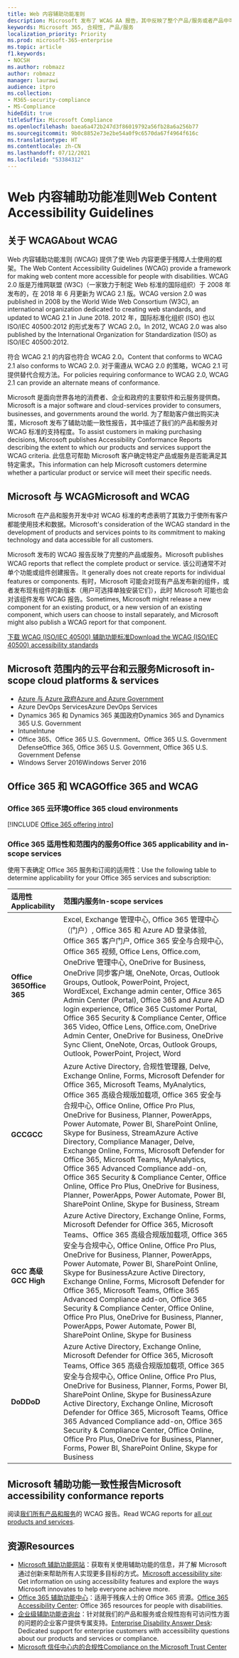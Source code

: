 ```yaml
---
title: Web 内容辅助功能准则
description: Microsoft 发布了 WCAG AA 报告，其中反映了整个产品/服务或者产品中可单独安装的部分。
keywords: Microsoft 365, 合规性, 产品/服务
localization_priority: Priority
ms.prod: microsoft-365-enterprise
ms.topic: article
f1.keywords:
- NOCSH
ms.author: robmazz
author: robmazz
manager: laurawi
audience: itpro
ms.collection:
- M365-security-compliance
- MS-Compliance
hideEdit: true
titleSuffix: Microsoft Compliance
ms.openlocfilehash: baea6a472b247d3f86019792a56fb28a6a256b77
ms.sourcegitcommit: 9b0c8852e73e2be54a0f9c6570da67f4964f616c
ms.translationtype: HT
ms.contentlocale: zh-CN
ms.lasthandoff: 07/12/2021
ms.locfileid: "53384312"
---
```

# <a name="web-content-accessibility-guidelines"></a><span data-ttu-id="c8153-104">Web 内容辅助功能准则</span><span class="sxs-lookup"><span data-stu-id="c8153-104">Web Content Accessibility Guidelines</span></span>

## <a name="about-wcag"></a><span data-ttu-id="c8153-105">关于 WCAG</span><span class="sxs-lookup"><span data-stu-id="c8153-105">About WCAG</span></span>

<span data-ttu-id="c8153-106">Web 内容辅助功能准则 (WCAG) 提供了使 Web 内容更便于残障人士使用的框架。</span><span class="sxs-lookup"><span data-stu-id="c8153-106">The Web Content Accessibility Guidelines (WCAG) provide a framework for making web content more accessible for people with disabilities.</span></span> <span data-ttu-id="c8153-107">WCAG 2.0 版是万维网联盟 (W3C)（一家致力于制定 Web 标准的国际组织）于 2008 年发布的，在 2018 年 6 月更新为 WCAG 2.1 版。</span><span class="sxs-lookup"><span data-stu-id="c8153-107">WCAG version 2.0 was published in 2008 by the World Wide Web Consortium (W3C), an international organization dedicated to creating web standards, and updated to WCAG 2.1 in June 2018.</span></span> <span data-ttu-id="c8153-108">2012 年，国际标准化组织 (ISO) 也以 ISO/IEC 40500:2012 的形式发布了 WCAG 2.0。</span><span class="sxs-lookup"><span data-stu-id="c8153-108">In 2012, WCAG 2.0 was also published by the International Organization for Standardization (ISO) as ISO/IEC 40500:2012.</span></span>

<span data-ttu-id="c8153-109">符合 WCAG 2.1 的内容也符合 WCAG 2.0。</span><span class="sxs-lookup"><span data-stu-id="c8153-109">Content that conforms to WCAG 2.1 also conforms to WCAG 2.0.</span></span> <span data-ttu-id="c8153-110">对于需遵从 WCAG 2.0 的策略，WCAG 2.1 可提供替代合规方法。</span><span class="sxs-lookup"><span data-stu-id="c8153-110">For policies requiring conformance to WCAG 2.0, WCAG 2.1 can provide an alternate means of conformance.</span></span>

<span data-ttu-id="c8153-111">Microsoft 是面向世界各地的消费者、企业和政府的主要软件和云服务提供商。</span><span class="sxs-lookup"><span data-stu-id="c8153-111">Microsoft is a major software and cloud-services provider to consumers, businesses, and governments around the world.</span></span> <span data-ttu-id="c8153-112">为了帮助客户做出购买决策，Microsoft 发布了辅助功能一致性报告，其中描述了我们的产品和服务对 WCAG 标准的支持程度。</span><span class="sxs-lookup"><span data-stu-id="c8153-112">To assist customers in making purchasing decisions, Microsoft publishes Accessibility Conformance Reports describing the extent to which our products and services support the WCAG criteria.</span></span> <span data-ttu-id="c8153-113">此信息可帮助 Microsoft 客户确定特定产品或服务是否能满足其特定需求。</span><span class="sxs-lookup"><span data-stu-id="c8153-113">This information can help Microsoft customers determine whether a particular product or service will meet their specific needs.</span></span>
  
## <a name="microsoft-and-wcag"></a><span data-ttu-id="c8153-114">Microsoft 与 WCAG</span><span class="sxs-lookup"><span data-stu-id="c8153-114">Microsoft and WCAG</span></span>

<span data-ttu-id="c8153-115">Microsoft 在产品和服务开发中对 WCAG 标准的考虑表明了其致力于使所有客户都能使用技术和数据。</span><span class="sxs-lookup"><span data-stu-id="c8153-115">Microsoft's consideration of the WCAG standard in the development of products and services points to its commitment to making technology and data accessible for all customers.</span></span>

<span data-ttu-id="c8153-116">Microsoft 发布的 WCAG 报告反映了完整的产品或服务。</span><span class="sxs-lookup"><span data-stu-id="c8153-116">Microsoft publishes WCAG reports that reflect the complete product or service.</span></span> <span data-ttu-id="c8153-117">该公司通常不对单个功能或组件创建报告。</span><span class="sxs-lookup"><span data-stu-id="c8153-117">It generally does not create reports for individual features or components.</span></span> <span data-ttu-id="c8153-118">有时，Microsoft 可能会对现有产品发布新的组件，或者发布现有组件的新版本（用户可选择单独安装它们），此时 Microsoft 可能也会对该组件发布 WCAG 报告。</span><span class="sxs-lookup"><span data-stu-id="c8153-118">Sometimes, Microsoft might release a new component for an existing product, or a new version of an existing component, which users can choose to install separately, and Microsoft might also publish a WCAG report for that component.</span></span>

[<span data-ttu-id="c8153-119">下载 WCAG (ISO/IEC 40500) 辅助功能标准</span><span class="sxs-lookup"><span data-stu-id="c8153-119">Download the WCAG (ISO/IEC 40500) accessibility standards</span></span>](https://www.w3.org/WAI/standards-guidelines/wcag/)

## <a name="microsoft-in-scope-cloud-platforms--services"></a><span data-ttu-id="c8153-120">Microsoft 范围内的云平台和云服务</span><span class="sxs-lookup"><span data-stu-id="c8153-120">Microsoft in-scope cloud platforms & services</span></span>

- [<span data-ttu-id="c8153-121">Azure 与 Azure 政府</span><span class="sxs-lookup"><span data-stu-id="c8153-121">Azure and Azure Government</span></span>](https://go.microsoft.com/fwlink/p/?linkid=2051569)
- <span data-ttu-id="c8153-122">Azure DevOps Services</span><span class="sxs-lookup"><span data-stu-id="c8153-122">Azure DevOps Services</span></span>
- <span data-ttu-id="c8153-123">Dynamics 365 和 Dynamics 365 美国政府</span><span class="sxs-lookup"><span data-stu-id="c8153-123">Dynamics 365 and Dynamics 365 U.S. Government</span></span>
- <span data-ttu-id="c8153-124">Intune</span><span class="sxs-lookup"><span data-stu-id="c8153-124">Intune</span></span>
- <span data-ttu-id="c8153-125">Office 365、Office 365 U.S. Government、Office 365 U.S. Government Defense</span><span class="sxs-lookup"><span data-stu-id="c8153-125">Office 365, Office 365 U.S. Government, Office 365 U.S. Government Defense</span></span>
- <span data-ttu-id="c8153-126">Windows Server 2016</span><span class="sxs-lookup"><span data-stu-id="c8153-126">Windows Server 2016</span></span>

## <a name="office-365-and-wcag"></a><span data-ttu-id="c8153-127">Office 365 和 WCAG</span><span class="sxs-lookup"><span data-stu-id="c8153-127">Office 365 and WCAG</span></span>

### <a name="office-365-cloud-environments"></a><span data-ttu-id="c8153-128">Office 365 云环境</span><span class="sxs-lookup"><span data-stu-id="c8153-128">Office 365 cloud environments</span></span>

[!INCLUDE [Office 365 offering intro](../includes/o365-offering-introduction.md)]

### <a name="office-365-applicability-and-in-scope-services"></a><span data-ttu-id="c8153-129">Office 365 适用性和范围内的服务</span><span class="sxs-lookup"><span data-stu-id="c8153-129">Office 365 applicability and in-scope services</span></span>

<span data-ttu-id="c8153-130">使用下表确定 Office 365 服务和订阅的适用性：</span><span class="sxs-lookup"><span data-stu-id="c8153-130">Use the following table to determine applicability for your Office 365 services and subscription:</span></span>

| <span data-ttu-id="c8153-131">**适用性**</span><span class="sxs-lookup"><span data-stu-id="c8153-131">**Applicability**</span></span> | <span data-ttu-id="c8153-132">**范围内服务**</span><span class="sxs-lookup"><span data-stu-id="c8153-132">**In-scope services**</span></span> |
|:------------------|:----------------------|
| <span data-ttu-id="c8153-133">**Office 365**</span><span class="sxs-lookup"><span data-stu-id="c8153-133">**Office 365**</span></span> | <span data-ttu-id="c8153-134">Excel, Exchange 管理中心, Office 365 管理中心（门户）, Office 365 和 Azure AD 登录体验, Office 365 客户门户, Office 365 安全与合规中心, Office 365 视频, Office Lens, Office.com, OneDrive 管理中心, OneDrive for Business, OneDrive 同步客户端, OneNote, Orcas, Outlook Groups, Outlook, PowerPoint, Project, Word</span><span class="sxs-lookup"><span data-stu-id="c8153-134">Excel, Exchange admin center, Office 365 Admin Center (Portal), Office 365 and Azure AD login experience, Office 365 Customer Portal, Office 365 Security & Compliance Center, Office 365 Video, Office Lens, Office.com, OneDrive Admin Center, OneDrive for Business, OneDrive Sync Client, OneNote, Orcas, Outlook Groups, Outlook, PowerPoint, Project, Word</span></span>  |
| <span data-ttu-id="c8153-135">**GCC**</span><span class="sxs-lookup"><span data-stu-id="c8153-135">**GCC**</span></span> | <span data-ttu-id="c8153-136">Azure Active Directory, 合规性管理器, Delve, Exchange Online, Forms, Microsoft Defender for Office 365, Microsoft Teams, MyAnalytics, Office 365 高级合规版加载项, Office 365 安全与合规中心, Office Online, Office Pro Plus, OneDrive for Business, Planner, PowerApps, Power Automate, Power BI, SharePoint Online, Skype for Business, Stream</span><span class="sxs-lookup"><span data-stu-id="c8153-136">Azure Active Directory, Compliance Manager, Delve, Exchange Online, Forms, Microsoft Defender for Office 365, Microsoft Teams, MyAnalytics, Office 365 Advanced Compliance add-on, Office 365 Security & Compliance Center, Office Online, Office Pro Plus, OneDrive for Business, Planner, PowerApps, Power Automate, Power BI, SharePoint Online, Skype for Business, Stream</span></span> |
| <span data-ttu-id="c8153-137">**GCC 高级**</span><span class="sxs-lookup"><span data-stu-id="c8153-137">**GCC High**</span></span> | <span data-ttu-id="c8153-138">Azure Active Directory, Exchange Online, Forms, Microsoft Defender for Office 365, Microsoft Teams、Office 365 高级合规版加载项, Office 365 安全与合规中心, Office Online, Office Pro Plus, OneDrive for Business, Planner, PowerApps, Power Automate, Power BI, SharePoint Online, Skype for Business</span><span class="sxs-lookup"><span data-stu-id="c8153-138">Azure Active Directory, Exchange Online, Forms, Microsoft Defender for Office 365, Microsoft Teams, Office 365 Advanced Compliance add-on, Office 365 Security & Compliance Center, Office Online, Office Pro Plus, OneDrive for Business, Planner, PowerApps, Power Automate, Power BI, SharePoint Online, Skype for Business</span></span> |
| <span data-ttu-id="c8153-139">**DoD**</span><span class="sxs-lookup"><span data-stu-id="c8153-139">**DoD**</span></span> | <span data-ttu-id="c8153-140">Azure Active Directory, Exchange Online, Microsoft Defender for Office 365, Microsoft Teams, Office 365 高级合规版加载项, Office 365 安全与合规中心, Office Online, Office Pro Plus, OneDrive for Business, Planner, Forms, Power BI, SharePoint Online, Skype for Business</span><span class="sxs-lookup"><span data-stu-id="c8153-140">Azure Active Directory, Exchange Online, Microsoft Defender for Office 365, Microsoft Teams, Office 365 Advanced Compliance add-on, Office 365 Security & Compliance Center, Office Online, Office Pro Plus, OneDrive for Business, Planner, Forms, Power BI, SharePoint Online, Skype for Business</span></span> |

## <a name="microsoft-accessibility-conformance-reports"></a><span data-ttu-id="c8153-141">Microsoft 辅助功能一致性报告</span><span class="sxs-lookup"><span data-stu-id="c8153-141">Microsoft accessibility conformance reports</span></span>

<span data-ttu-id="c8153-142">阅读[我们所有产品和服务](https://cloudblogs.microsoft.com/industry-blog/government/2018/09/11/accessibility-conformance-reports/)的 WCAG 报告。</span><span class="sxs-lookup"><span data-stu-id="c8153-142">Read WCAG reports for [all our products and services](https://cloudblogs.microsoft.com/industry-blog/government/2018/09/11/accessibility-conformance-reports/).</span></span>

## <a name="resources"></a><span data-ttu-id="c8153-143">资源</span><span class="sxs-lookup"><span data-stu-id="c8153-143">Resources</span></span>

- <span data-ttu-id="c8153-144">[Microsoft 辅助功能网站](https://www.microsoft.com/accessibility)：获取有关使用辅助功能的信息，并了解 Microsoft 通过创新来帮助所有人实现更多目标的方式。</span><span class="sxs-lookup"><span data-stu-id="c8153-144">[Microsoft accessibility site](https://www.microsoft.com/accessibility): Get information on using accessibility features and explore the ways Microsoft innovates to help everyone achieve more.</span></span>
- <span data-ttu-id="c8153-145">[Office 365 辅助功能中心](https://go.microsoft.com/fwlink/p/?linkid=2051801)：适用于残疾人士的 Office 365 资源。</span><span class="sxs-lookup"><span data-stu-id="c8153-145">[Office 365 Accessibility Center](https://go.microsoft.com/fwlink/p/?linkid=2051801): Office 365 resources for people with disabilities.</span></span>
- <span data-ttu-id="c8153-146">[企业级辅助功能咨询台](https://go.microsoft.com/fwlink/p/?linkid=2050890)：针对就我们的产品和服务或合规性抱有可访问性方面的问题的企业客户提供专属支持。</span><span class="sxs-lookup"><span data-stu-id="c8153-146">[Enterprise Disability Answer Desk](https://go.microsoft.com/fwlink/p/?linkid=2050890): Dedicated support for enterprise customers with accessibility questions about our products and services or compliance.</span></span>
- [<span data-ttu-id="c8153-147">Microsoft 信任中心内的合规性</span><span class="sxs-lookup"><span data-stu-id="c8153-147">Compliance on the Microsoft Trust Center</span></span>](https://www.microsoft.com/trust-center/compliance/compliance-overview)

